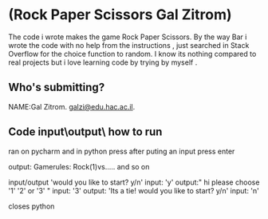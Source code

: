 

# (Rock Paper Scissors Gal Zitrom)
The code i wrote makes the game Rock Paper Scissors.
By the way Bar i wrote the code with no help from the instructions , just searched in Stack Overflow for the choice function to random.
I know its nothing compared to real projects but i love learning code by trying by myself .

  

## Who's submitting?
NAME:Gal Zitrom. galzi@edu.hac.ac.il.


## Code input\output\ how to run
 
 ran on pycharm and in python 
 press after puting an input press enter
 
 output:
 Gamerules:
 Rock(1)vs..... and so on
 
 
 input/output 
 'would you like to start? y/n'
 input: 'y'
 output:" hi please choose '1' '2' or '3' "
 input: '3'
 output: 'Its a tie!
 would you like to start? y/n'
 input: 'n'

closes python



